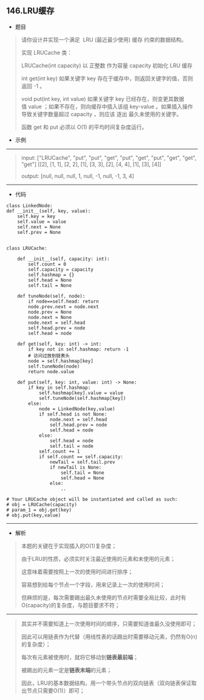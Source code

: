 146.LRU缓存
----------
 - 题目
> 请你设计并实现一个满足  LRU (最近最少使用) 缓存 约束的数据结构。
> 
> 实现 LRUCache 类：
> 
> LRUCache(int capacity) 以 正整数 作为容量 capacity 初始化 LRU 缓存
> 
> int get(int key) 如果关键字 key 存在于缓存中，则返回关键字的值，否则返回 -1 。
> 
> void put(int key, int value) 如果关键字 key 已经存在，则变更其数据值 value ；如果不存在，则向缓存中插入该组 key-value 。如果插入操作导致关键字数量超过 capacity ，则应该 逐出 最久未使用的关键字。
> 
> 函数 get 和 put 必须以 O(1) 的平均时间复杂度运行。
 - 示例
 ----------
> input: ["LRUCache", "put", "put", "get", "put", "get", "put", "get", "get", "get"]
[[2], [1, 1], [2, 2], [1], [3, 3], [2], [4, 4], [1], [3], [4]]
> 
> output: [null, null, null, 1, null, -1, null, -1, 3, 4]
 ----------
 - 代码
 >
> 
    class LinkedNode:
    def __init__(self, key, value):
        self.key = key
        self.value = value
        self.next = None
        self.prev = None


    class LRUCache:
    
        def __init__(self, capacity: int):
            self.count = 0
            self.capacity = capacity
            self.hashmap = {}
            self.head = None
            self.tail = None
    
        def tuneNode(self, node):
            if node==self.head: return
            node.prev.next = node.next
            node.prev = None
            node.next = None
            node.next = self.head
            self.head.prev = node
            self.head = node
    
        def get(self, key: int) -> int:
            if key not in self.hashmap: return -1
            # 访问过放到链表头
            node = self.hashmap[key]
            self.tuneNode(node)
            return node.value
    
        def put(self, key: int, value: int) -> None:
            if key in self.hashmap:
                self.hashmap[key].value = value
                self.tuneNode(self.hashmap[key])
            else:
                node = LinkedNode(key,value)
                if self.head is not None:
                    node.next = self.head
                    self.head.prev = node
                    self.head = node
                else:
                    self.head = node
                    self.tail = node
                self.count += 1
                if self.count == self.capacity:
                    newTail = self.tail.prev
                    if newTail is None:
                        self.tail = None
                        self.head = None
                    else:
                        ..
    
    # Your LRUCache object will be instantiated and called as such:
    # obj = LRUCache(capacity)
    # param_1 = obj.get(key)
    # obj.put(key,value)
  ----------
 - 解析
 >
> 本题的关键在于实现插入的O(1)复杂度；
> 
> 由于LRU的性质，必须实时关注最近使用的元素和未使用的元素；
> 
> 这意味着需要按照上一次的使用时间进行排序；
>
> 容易想到给每个节点一个字段，用来记录上一次的使用时间；
> 
> 但麻烦的是，每次需要踢出最久未使用的节点时需要全局比较，此时有O(capacity)的复杂度，与题目要求不符；
> 
  ----------
> 其实并不需要知道上一次使用时间的顺序，只需要知道谁最久没使用即可；
> 
> 因此可以用链表作为代替（用线性表的话踢出时需要移动元素，仍然有O(n)的复杂度）；
> 
> 每次有元素被使用时，就将它移动到**链表最前端**；
> 
> 被踢出的元素一定是**链表末端**的元素；
>
> 因此，LRU的基本数据结构，用一个带头节点的双向链表（双向链表保证取出节点只需要O(1)）即可；
> 
